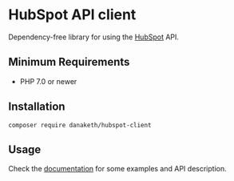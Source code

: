 # HubSpot API client
Dependency-free library for using the [HubSpot](https://www.hubspot.com/) API.

## Minimum Requirements
- PHP 7.0 or newer

## Installation
`composer require danaketh/hubspot-client`

## Usage
Check the [documentation](https://danaketh.github.io/hubspot-client/) for some examples and API description.